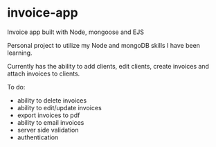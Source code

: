# invoice-app
Invoice app built with Node, mongoose and EJS

Personal project to utilize my Node and mongoDB skills I have been learning.

Currently has the ability to add clients, edit clients, create invoices and attach invoices to clients.

To do:

- ability to delete invoices
- ability to edit/update invoices
- export invoices to pdf
- ability to email invoices
- server side validation
- authentication
